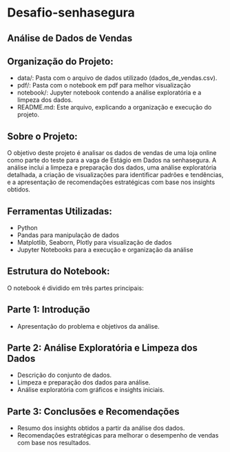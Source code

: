 # Desafio-senhasegura

## Análise de Dados de Vendas

## Organização do Projeto:
- data/: Pasta com o arquivo de dados utilizado (dados_de_vendas.csv).
- pdf/: Pasta com o notebook em pdf para melhor visualização
- notebook/: Jupyter notebook contendo a análise exploratória e a limpeza dos dados.
- README.md: Este arquivo, explicando a organização e execução do projeto.
  
## Sobre o Projeto:
  O objetivo deste projeto é analisar os dados de vendas de uma loja online como parte do teste para a vaga de Estágio em Dados na senhasegura. A análise inclui a limpeza e preparação dos dados, uma análise exploratória detalhada, a criação de visualizações para identificar padrões e tendências, e a apresentação de recomendações estratégicas com base nos insights obtidos.

## Ferramentas Utilizadas:

- Python
- Pandas para manipulação de dados
- Matplotlib, Seaborn, Plotly para visualização de dados
- Jupyter Notebooks para a execução e organização da análise
## Estrutura do Notebook:
  O notebook é dividido em três partes principais:

## Parte 1: Introdução
- Apresentação do problema e objetivos da análise.

## Parte 2: Análise Exploratória e Limpeza dos Dados

- Descrição do conjunto de dados.
- Limpeza e preparação dos dados para análise.
- Análise exploratória com gráficos e insights iniciais.

## Parte 3: Conclusões e Recomendações
- Resumo dos insights obtidos a partir da análise dos dados.
- Recomendações estratégicas para melhorar o desempenho de vendas com base nos resultados.



